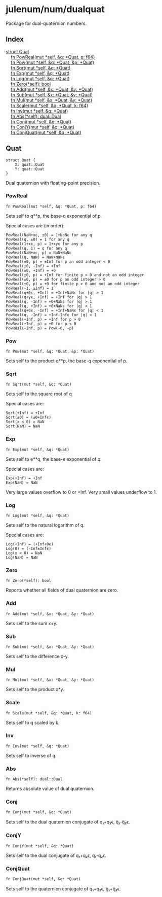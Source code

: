 # julenum/num/dualquat

Package for dual-quaternion numbers.

## Index

[struct Quat](#quat)\
&nbsp;&nbsp;&nbsp;&nbsp;[fn PowReal\(mut \*self, &amp;q: \*Quat, p: f64\)](#powreal)\
&nbsp;&nbsp;&nbsp;&nbsp;[fn Pow\(mut \*self, &amp;q: \*Quat, &amp;p: \*Quat\)](#pow)\
&nbsp;&nbsp;&nbsp;&nbsp;[fn Sqrt\(mut \*self, &amp;q: \*Quat\)](#sqrt)\
&nbsp;&nbsp;&nbsp;&nbsp;[fn Exp\(mut \*self, &amp;q: \*Quat\)](#exp)\
&nbsp;&nbsp;&nbsp;&nbsp;[fn Log\(mut \*self, &amp;q: \*Quat\)](#log)\
&nbsp;&nbsp;&nbsp;&nbsp;[fn Zero\(\*self\): bool](#zero)\
&nbsp;&nbsp;&nbsp;&nbsp;[fn Add\(mut \*self, &amp;x: \*Quat, &amp;y: \*Quat\)](#add)\
&nbsp;&nbsp;&nbsp;&nbsp;[fn Sub\(mut \*self, &amp;x: \*Quat, &amp;y: \*Quat\)](#sub)\
&nbsp;&nbsp;&nbsp;&nbsp;[fn Mul\(mut \*self, &amp;x: \*Quat, &amp;y: \*Quat\)](#mul)\
&nbsp;&nbsp;&nbsp;&nbsp;[fn Scale\(mut \*self, &amp;q: \*Quat, k: f64\)](#scale)\
&nbsp;&nbsp;&nbsp;&nbsp;[fn Inv\(mut \*self, &amp;q: \*Quat\)](#inv)\
&nbsp;&nbsp;&nbsp;&nbsp;[fn Abs\(\*self\): dual::Dual](#abs)\
&nbsp;&nbsp;&nbsp;&nbsp;[fn Conj\(mut \*self, &amp;q: \*Quat\)](#conj)\
&nbsp;&nbsp;&nbsp;&nbsp;[fn ConjY\(mut \*self, &amp;q: \*Quat\)](#conjy)\
&nbsp;&nbsp;&nbsp;&nbsp;[fn ConjQuat\(mut \*self, &amp;q: \*Quat\)](#conjquat)



## Quat
```jule
struct Quat {
	X: quat::Quat
	Y: quat::Quat
}
```
Dual quaternion with floating\-point precision\.

### PowReal
```jule
fn PowReal(mut *self, &q: *Quat, p: f64)
```
Sets self to q\*\*p, the base\-q exponential of p\.

Special cases are \(in order\):<br>
```
PowReal(NaN+xϵ, ±0) = 1+NaNϵ for any q
PowReal(q, ±0) = 1 for any q
PowReal(1+xϵ, p) = 1+xyϵ for any p
PowReal(q, 1) = q for any q
PowReal(NaN+xϵ, p) = NaN+NaNϵ
PowReal(q, NaN) = NaN+NaNϵ
PowReal(±0, p) = ±Inf for p an odd integer < 0
PowReal(±0, -Inf) = +Inf
PowReal(±0, +Inf) = +0
PowReal(±0, p) = +Inf for finite p < 0 and not an odd integer
PowReal(±0, p) = ±0 for p an odd integer > 0
PowReal(±0, p) = +0 for finite p > 0 and not an odd integer
PowReal(-1, ±Inf) = 1
PowReal(q+0ϵ, +Inf) = +Inf+NaNϵ for |q| > 1
PowReal(q+yϵ, +Inf) = +Inf for |q| > 1
PowReal(q, -Inf) = +0+NaNϵ for |q| > 1
PowReal(q, +Inf) = +0+NaNϵ for |q| < 1
PowReal(q+0ϵ, -Inf) = +Inf+NaNϵ for |q| < 1
PowReal(q, -Inf) = +Inf-Infϵ for |q| < 1
PowReal(+Inf, p) = +Inf for p > 0
PowReal(+Inf, p) = +0 for p < 0
PowReal(-Inf, p) = Pow(-0, -p)
```


### Pow
```jule
fn Pow(mut *self, &q: *Quat, &p: *Quat)
```
Sets self to the product q\*\*p, the base\-q exponential of p\.

### Sqrt
```jule
fn Sqrt(mut *self, &q: *Quat)
```
Sets self to the square root of q

Special cases are:<br>
```
Sqrt(+Inf) = +Inf
Sqrt(±0) = (±0+Infϵ)
Sqrt(x < 0) = NaN
Sqrt(NaN) = NaN
```


### Exp
```jule
fn Exp(mut *self, &q: *Quat)
```
Sets self to e\*\*q, the base\-e exponential of q\.

Special cases are:<br>
```
Exp(+Inf) = +Inf
Exp(NaN) = NaN
```
Very large values overflow to 0 or \+Inf\. Very small values underflow to 1\.

### Log
```jule
fn Log(mut *self, &q: *Quat)
```
Sets self to the natural logarithm of q\.

Special cases are:<br>
```
Log(+Inf) = (+Inf+0ϵ)
Log(0) = (-Inf±Infϵ)
Log(x < 0) = NaN
Log(NaN) = NaN
```


### Zero
```jule
fn Zero(*self): bool
```
Reports whether all fields of dual quaternion are zero\.

### Add
```jule
fn Add(mut *self, &x: *Quat, &y: *Quat)
```
Sets self to the sum x\+y\.

### Sub
```jule
fn Sub(mut *self, &x: *Quat, &y: *Quat)
```
Sets self to the difference x\-y\.

### Mul
```jule
fn Mul(mut *self, &x: *Quat, &y: *Quat)
```
Sets self to the product x\*y\.

### Scale
```jule
fn Scale(mut *self, &q: *Quat, k: f64)
```
Sets self to q scaled by k\.

### Inv
```jule
fn Inv(mut *self, &q: *Quat)
```
Sets self to inverse of q\.

### Abs
```jule
fn Abs(*self): dual::Dual
```
Returns absolute value of dual quaternion\.

### Conj
```jule
fn Conj(mut *self, &q: *Quat)
```
Sets self to the dual quaternion conjugate of q₁\+q₂ϵ, q̅₁\-q̅₂ϵ\.

### ConjY
```jule
fn ConjY(mut *self, &q: *Quat)
```
Sets self to the dual conjugate of q₁\+q₂ϵ, q₁\-q₂ϵ\.

### ConjQuat
```jule
fn ConjQuat(mut *self, &q: *Quat)
```
Sets self to the quaternion conjugate of q₁\+q₂ϵ, q̅₁\+q̅₂ϵ\.